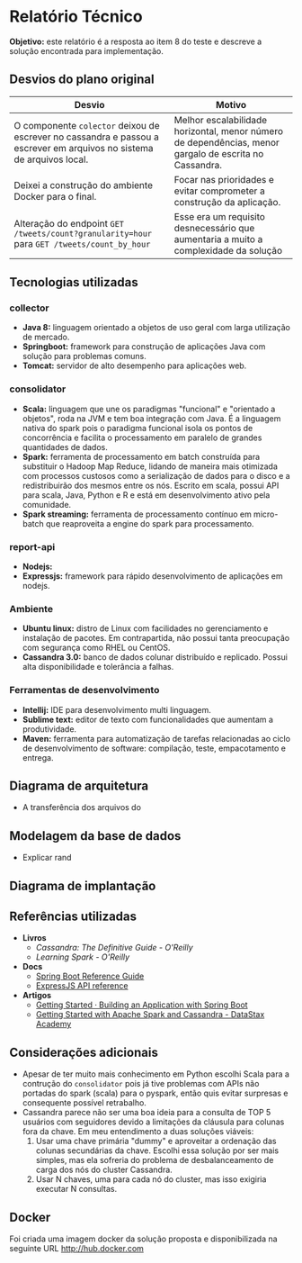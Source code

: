 
# Relatório Técnico

**Objetivo:** este relatório é a resposta ao item 8 do teste e descreve a solução encontrada para implementação.


## Desvios do plano original

| Desvio | Motivo |
|--------|--------|
| O componente `colector` deixou de escrever no cassandra e passou a escrever em arquivos no sistema de arquivos local. | Melhor escalabilidade horizontal, menor número de dependências, menor gargalo de escrita no Cassandra. |
| Deixei a construção do ambiente Docker para o final. | Focar nas prioridades e evitar comprometer a construção da aplicação. |
| Alteração do endpoint `GET /tweets/count?granularity=hour` para `GET /tweets/count_by_hour` | Esse era um requisito desnecessário que aumentaria a muito a complexidade da solução |


## Tecnologias utilizadas

### collector

 - **Java 8:** linguagem orientado a objetos de uso geral com larga utilização de mercado.
 - **Springboot:** framework para construção de aplicações Java com solução para problemas comuns.
 - **Tomcat:** servidor de alto desempenho para aplicações web.

### consolidator
 - **Scala:** linguagem que une os paradigmas "funcional" e "orientado a objetos", roda na JVM e tem boa integração com Java. É a linguagem nativa do spark pois o paradigma funcional isola os pontos de concorrência e facilita o processamento em paralelo de grandes quantidades de dados.
 - **Spark:** ferramenta de processamento em batch construída para substituir o Hadoop Map Reduce, lidando de maneira mais otimizada com processos custosos como a serialização de dados para o disco e a redistribuirão dos mesmos entre os nós. Escrito em scala, possui API para scala, Java, Python e R e está em desenvolvimento ativo pela comunidade.
 - **Spark streaming:** ferramenta de processamento contínuo em micro-batch que reaproveita a engine do spark para processamento.

### report-api

 - **Nodejs:**
 - **Expressjs:** framework para rápido desenvolvimento de aplicações em nodejs.

### Ambiente
 - **Ubuntu linux:** distro de Linux com facilidades no gerenciamento e instalação de pacotes. Em contrapartida, não possui tanta preocupação com segurança como RHEL ou CentOS.
 - **Cassandra 3.0:** banco de dados colunar distribuído e replicado. Possui alta disponibilidade e tolerância a falhas.

### Ferramentas de desenvolvimento
 - **Intellij:** IDE para desenvolvimento multi linguagem.
 - **Sublime text:** editor de texto com funcionalidades que aumentam a produtividade.
 - **Maven:** ferramenta para automatização de tarefas relacionadas ao ciclo de desenvolvimento de software: compilação, teste, empacotamento e entrega.


## Diagrama de arquitetura

 - A transferência dos arquivos do

## Modelagem da base de dados

 - Explicar rand

## Diagrama de implantação


## Referências utilizadas
 - **Livros**
    - *Cassandra: The Definitive Guide - O'Reilly*
    - *Learning Spark - O'Reilly*
 - **Docs**
    - [Spring Boot Reference Guide](http://docs.spring.io/spring-boot/docs/current-SNAPSHOT/reference/htmlsingle/#getting-started-first-application-executable-jar)
    - [ExpressJS API reference](https://expressjs.com/en/4x/api.html)
 - **Artigos**
    - [Getting Started · Building an Application with Spring Boot](https://spring.io/guides/gs/spring-boot/)
    - [Getting Started with Apache Spark and Cassandra - DataStax Academy](https://academy.datastax.com/resources/getting-started-apache-spark-and-cassandra)


## Considerações adicionais

 - Apesar de ter muito mais conhecimento em Python escolhi Scala para a contrução do `consolidator` pois já tive problemas com APIs não portadas do spark (scala) para o pyspark, então quis evitar surpresas e consequente possível retrabalho.
 - Cassandra parece não ser uma boa ideia para a consulta de TOP 5 usuários com seguidores devido a limitações da cláusula para colunas fora da chave. Em meu entendimento a duas soluções viáveis:
    1. Usar uma chave primária "dummy" e aproveitar a ordenação das colunas secundárias da chave. Escolhi essa solução por ser mais simples, mas ela sofreria do problema de desbalanceamento de carga dos nós do cluster Cassandra.
    2. Usar N chaves, uma para cada nó do cluster, mas isso exigiria executar N consultas.


## Docker

Foi criada uma imagem docker da solução proposta e disponibilizada na seguinte URL
<http://hub.docker.com>
